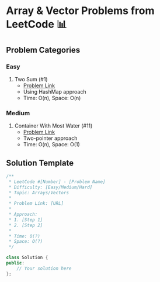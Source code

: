 # Array & Vector Problems from LeetCode 📊

## Problem Categories

### Easy
1. Two Sum (#1)
   - [Problem Link](https://leetcode.com/problems/two-sum)
   - Using HashMap approach
   - Time: O(n), Space: O(n)

### Medium
1. Container With Most Water (#11)
   - [Problem Link](https://leetcode.com/problems/container-with-most-water)
   - Two-pointer approach
   - Time: O(n), Space: O(1)

## Solution Template
```cpp
/**
 * LeetCode #[Number] - [Problem Name]
 * Difficulty: [Easy/Medium/Hard]
 * Topic: Arrays/Vectors
 * 
 * Problem Link: [URL]
 * 
 * Approach:
 * 1. [Step 1]
 * 2. [Step 2]
 * 
 * Time: O(?)
 * Space: O(?)
 */

class Solution {
public:
    // Your solution here
};
```
